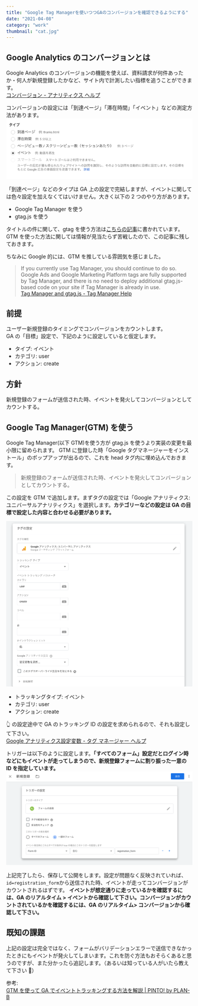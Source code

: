 ```yaml
---
title: "Google Tag Managerを使いつつGAのコンバージョンを確認できるようにする"
date: "2021-04-08"
category: "work"
thumbnail: "cat.jpg"
---
```


## Google Analytics のコンバージョンとは

Google Analytics のコンバージョンの機能を使えば、資料請求が何件あったか・何人が新規登録したかなど、サイト内で計測したい指標を追うことができます。  
[コンバージョン - アナリティクス ヘルプ](https://support.google.com/analytics/answer/6086209?hl=ja)

コンバージョンの設定には「到達ページ」「滞在時間」「イベント」などの測定方法があります。
![](img1.png)

「到達ページ」などのタイプは GA 上の設定で完結しますが、イベントに関しては色々設定を加えなくてはいけません。大きく以下の 2 つのやり方があります。

- Google Tag Manager を使う
- gtag.js を使う

タイトルの件に関して、gtag を使う方法は[こちらの記事](https://qiita.com/yamitake@github/items/876c6de1b3f7631e802e)に書かれています。  
GTM を使った方法に関しては情報が見当たらず苦戦したので、この記事に残しておきます。

ちなみに Google 的には、GTM を推している雰囲気を感じました。

> If you currently use Tag Manager, you should continue to do so. Google Ads and Google Marketing Platform tags are fully supported by Tag Manager, and there is no need to deploy additional gtag.js-based code on your site if Tag Manager is already in use.  
> [Tag Manager and gtag.js - Tag Manager Help](https://support.google.com/tagmanager/answer/7582054?hl=en#:~:text=Tag%20Manager%20is%20a%20tag,tags%20directly%20to%20web%20pages.)

## 前提

ユーザー新規登録のタイミングでコンバージョンをカウントします。  
GA の「目標」設定で、下記のように設定していると仮定します。

- タイプ: イベント
- カテゴリ: user
- アクション: create

## 方針

新規登録のフォームが送信された時、イベントを発火してコンバージョンとしてカウントする。

## Google Tag Manager(GTM) を使う

Google Tag Manager(以下 GTM)を使う方が gtag.js を使うより実装の変更を最小限に留められます。
GTM に登録した時「Google タグマネージャーをインストール」のポップアップが出るので、これを head タグ内に埋め込んでおきます。

> 新規登録のフォームが送信された時、イベントを発火してコンバージョンとしてカウントする。

この設定を GTM で追加します。まずタグの設定では「Google アナリティクス: ユニバーサルアナリティクス」を選択します。**カテゴリーなどの設定は GA の目標で設定した内容と合わせる必要があります。**

![](img0.png)

- トラッキングタイプ: イベント
- カテゴリ: user
- アクション: create

👆 の設定途中で GA のトラッキング ID の設定を求められるので、それも設定して下さい。  
[Google アナリティクス設定変数 - タグ マネージャー ヘルプ](https://support.google.com/tagmanager/answer/9207621#ga_id)

トリガーは以下のように設定します。**「すべてのフォーム」設定だとログイン時などにもイベントが走ってしまうので、新規登録フォームに割り振った一意の ID を指定しています。**
![](img3.png)

上記完了したら、保存して公開をします。設定が問題なく反映されていれば、`id=registration_form`から送信された時、イベントが走ってコンバージョンがカウントされるはずです。
**イベントが想定通りに走っているかを確認するには、GA のリアルタイム > イベントから確認して下さい。コンバージョンがカウントされているかを確認するには、GA のリアルタイム> コンバージョンから確認して下さい。**

## 既知の課題

上記の設定は完全ではなく、フォームがバリデーションエラーで送信できなかったときにもイベントが発火してしまいます。これを防ぐ方法もおそらくあると思うのですが、また分かったら追記します。（あるいは知っている人がいたら教えて下さい 🙏）

参考:  
[GTM を使って GA でイベントトラッキングする方法を解説 | PINTO! by PLAN-B](https://service.plan-b.co.jp/blog/marketing/15342/)
